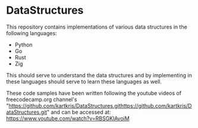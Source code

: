 # DataStructures
This repository contains implementations of various data structures in the following languages:
* Python
* Go
* Rust  
* Zig 

This should serve to understand the data structures and by implementing in these languages should serve to 
learn these languages as well.

These code samples have been written following the youtube videos of freecodecamp.org channel's "https://github.com/kartkris/DataStructures.githttps://github.com/kartkris/DataStructures.git" 
and can be accessed at: https://www.youtube.com/watch?v=RBSGKlAvoiM
